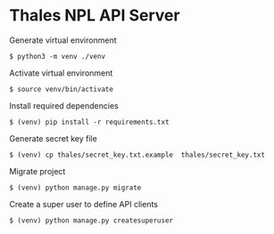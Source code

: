 # Thales NPL API Server

Generate virtual environment
```
$ python3 -m venv ./venv
```

Activate virtual environment
```
$ source venv/bin/activate
```

Install required dependencies
```
$ (venv) pip install -r requirements.txt
```

Generate secret key file 
```
$ (venv) cp thales/secret_key.txt.example  thales/secret_key.txt
```

Migrate project
```
$ (venv) python manage.py migrate
```

Create a super user to define API clients
```
$ (venv) python manage.py createsuperuser
```